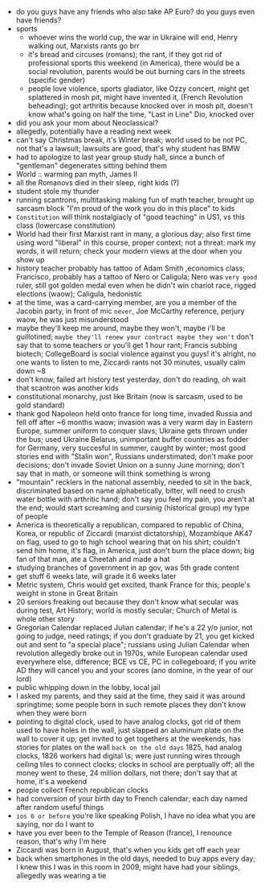 - do you guys have any friends who also take AP Euro? do you guys even have friends?
- sports
	- whoever wins the world cup, the war in Ukraine will end, Henry walking out, Marxists rants go brr
	- it's bread and circuses (romans); the rant, if they got rid of professional sports this weekend (in America),  there would be a social revolution, parents would be out burning cars in the streets (specific gender)
	- people love violence, sports gladiator, like Ozzy concert, might get splattered in mosh pit, might have invented it, (French Revolution beheading); got arthritis because knocked over in mosh pit, doesn't know what's going on half the time, "Last in Line" Dio, knocked over
- did you ask your mom about Neoclassical?
- allegedly, potentially have a reading next week
- can't say Christmas break, it's Winter break; world used to be not PC, not that's a lawsuit; lawsuits are good, that's why student has BMW
- had to apologize to last year group study hall, since a bunch of "gentleman" degenerates sitting behind them
- World :: warming pan myth, James II
- all the Romanovs died in their sleep, right kids (?) 
- student stole my thunder
- running scantrons, multitasking making fun of math teacher, brought up sarcasm block "I'm proud of the work you do in this place" to kids
- `Constitution` will think nostalgiacly of "good teaching" in US1, vs this class (lowercase constitution)
- World had their first Marxist rant in many, a glorious day; also first time using word "liberal" in this course, proper context; not a threat: mark my words, it will return; check your modern views at the door when you show up
- history teacher probably has tattoo of Adam Smith ,economics class; Francisco, probably has a tattoo of Nero or Caligula; Nero was `very good` ruler, still got golden medal even when he didn't win chariot race, rigged elections (waow); Caligula, hedonistic
- at the time, was a card-carrying member, are you a member of the Jacobin party, in front of mic `never`, Joe McCarthy reference, perjury waow, he was just misunderstood
- maybe they'll keep me around, maybe they won't, maybe i'll be guillotined; `maybe they'll renew your contract maybe they won't` don't say that to some teachers or you'll get 1 hour rant; Francis subbing biotech; CollegeBoard is social violence against you guys! it's alright, no one wants to listen to me, Ziccardi rants not 30 minutes, usually calm down ~8
- don't know, failed art history test yesterday, don't do reading, oh wait that scantron was another kids
- constitutional monarchy, just like Britain (now is sarcasm, used to be gold standard)
- thank god Napoleon held onto france for long time, invaded Russia and fell off after ~6 months waow; invasion was a very warm day in Eastern Europe, summer uniform to conquer slavs; Ukraine gets thrown under the bus; used Ukraine Belarus, unimportant buffer countries as fodder for Germany, very succesful in summer, caught by winter; most good stories end with "Stalin won", Russians understimated; don't make poor decisions; don't invade Soviet Union on a sunny June morning; don't say that in math, or someone will think something is wrong
- "mountain" recklers in the national assembly, needed to sit in the back, discriminated based on name alphabetically, bitter, will need to crush water bottle with arthritic hand; don't say you feel my pain, you aren't at the end; would start screaming and cursinig (historical group) my type of people
- America is theoretically a republican, compared to republic of China, Korea, or republic of Ziccardi (marxist dictatorship), Mozambique AK47 on flag, used to go to high school wearing that on his shirt; couldn't send him home, it's flag, in America, just don't burn the place down; big fan of that man, ate a Cheetah and made a hat
- studying branches of government in ap gov, was 5th grade content
- get stuff 6 weeks late, will grade it 6 weeks later
- Metric system, Chris would get excited, thank France for this; people's weight in stone in Great Britain
- 20 seniors freaking out because they don't know what secular was during test, Art History; world is mostly secular; Church of Metal is whole other story
- Gregorian Calendar replaced Julian calendar; if he's a 22 y/o junior, not going to judge, need ratings; if you don't graduate by 21, you get kicked out and sent to "a special place"; russians using Julian Calendar when revolution allegedly broke out in 1970s, while European calendar used everywhere else, difference; BCE vs CE, PC in collegeboard; if you write AD they will cancel you and your scores (ano domine, in the year of our lord)
- public whipping down in the lobby, local jail
- I asked my parents, and they said at the time, they said it was around springtime; some people born in such remote places they don't know when they were born
- pointing to digital clock, used to have analog clocks, got rid of them used to have holes in the wall, just slapped an aluminum plate on the wall to cover it up; get invited to get togethers at the weekends, has stories for plates on the wall `back on the old days` 1825, had analog clocks, 1826 workers had digital \\s; were just running wires through ceiling tiles to connect clocks; clocks in school are perptually off; all the money went to these, 24 million dollars, not there; don't say that at home, it's a weekend
- people collect French republican clocks
- had conversion of your birth day to French calendar; each day named after random useful things
- `ios 6 or before` you're like speaking Polish, I have no idea what you are saying, nor do I want to
- have you ever been to the Temple of Reason (france), I renounce reason, that's why I'm here
- Ziccardi was born in August, that's when you kids get off each year
- back when smartphones in the old days, needed to buy apps every day; I knew this I was in this room in 2009, might have had your siblings, allegedly was wearing a tie